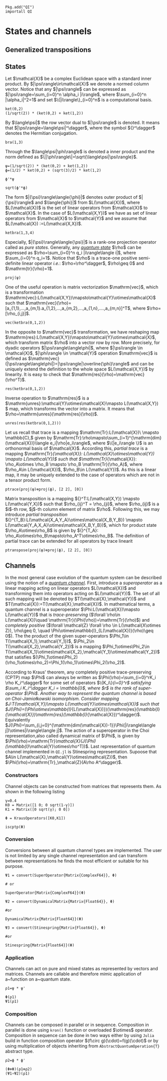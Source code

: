 ```@setup QI
Pkg.add("QI")
importall QI
```

# States and channels

## Generalized transpositions

## States
Let \$\\mathcal{X}\$ be a complex Euclidean space with a standard inner product. By
\$|\\psi\\rangle\in\\mathcal{X}\$ we denote a normed column vector. Notice that
any \$|\\psi\\rangle\$ can be expressed as \$|\\psi\\rangle=\\sum_{i=0}^n \\alpha_i |i\\rangle\$, where \$\\sum_{i=0}^n |\\alpha_i|^2=1\$ and set \$\\{|i\\rangle\\}_{i=0}^n\$ is a computational basis.
```@repl QI
ket(0,2)  
(1/sqrt(2)) * (ket(0,2) + ket(1,2))
```
By \$\\langle\\psi|\$ the
row vector dual to \$|\\psi\\rangle\$ is denoted. It means that \$|\\psi\\rangle=\\langle\\psi|^\\dagger\$, where the symbol \${}^\\dagger\$ denotes the
Hermitian conjugation.
```@repl QI
bra(1,3)  
```

Through the \$\\langle\\psi|\\phi\\rangle\$ is denoted a inner product and the
norm defined as \$\\||\\phi\\rangle\\|=\\sqrt{\\langle\\psi|\\psi\\rangle}\$.
```@repl QI
ψ=(1/sqrt(2)) * (ket(0,2) + ket(1,2))
ϕ=(1/2) * ket(0,2) + (sqrt(3)/2) * ket(1,2)

ϕ'*ψ

sqrt(ϕ'*ϕ)
```

The form \$|{\\psi}\\rangle\\langle{\\phi}|\$
denotes outer product of \$|{\\psi}\\rangle\$ and \$\\langle{\\phi}|\$ from \$L(\\mathcal{X})\$, where  \$L(\\mathcal{X})\$ is the set of linear operators
from \$\\mathcal{X}\$ to \$\\mathcal{X}\$. In the case of \$L(\\mathcal{X,Y})\$ we have as set of linear operators
from \$\\mathcal{X}\$ to \$\\mathcal{Y}\$ and we assume that \$L(\\mathcal{X}) :=L(\\mathcal{X,X})\$.
```@repl QI
ketbra(1,3,4)
```
Especially, \$|{\\psi}\\rangle\\langle{\\psi}|\$ is a rank-one projection operator called as *pure states*. Generally, any [*quantum state*](https://en.wikipedia.org/wiki/Qubit) \$\\rho\$ can be expressed as \$\\rho=\\sum_{i=0}^n q_i |i\\rangle\\langle i|\$, where \$\\sum_{i=0}^n q_i=1\$. Notice that \$\rho\$ is a trace-one positive semi-definite
linear operator *i.e.*: \$\\rho=\\rho^\\dagger\$, \$\\rho\\geq 0\$
and \$\\mathrm{tr}{\\rho}=1\$.
```@repl QI
proj(ψ)
```
One of the useful operation is matrix vectorization \$\\mathrm{vec}\$, which is a transformation
\$\\mathrm{vec}:L(\\mathcal{X,Y})\\mapsto\\mathcal{Y}\\otimes\\mathcal{X}\$ such that
\$\\mathrm{vec}(\\rho)=[a_{1,1},...,a_{m,1}.a_{1,2},...,a_{m,2},...,a_{1,n},....,a_{m,n}]^T\$,
where \$\\rho=[\\rho_{i,j}]\$.
```@repl QI
vec(ketbra(0,1,2))
```
In the opposite to \$\\mathrm{vec}\$ transformation, we have reshaping map \$\\mathrm{res}:L(\\mathcal{X,Y})\\mapsto\\mathcal{Y}\\otimes\\mathcal{X}\$, which transform matrix
\$\\rho\$ into a vector row by row. More precisely, for dyadic operators \$|\\psi\\rangle\\langle\\phi|\$, where \$|\\psi\\rangle \\in \\mathcal{X}\$, \$|\\phi\\rangle
\\in \\mathcal{Y}\$ operation \$\\mathrm{vec}\$ is defined as \$\\mathrm{vec}(|\\psi\\rangle\\langle\\phi|)=|\\psi\\rangle|\\overline{\\phi}\\rangle\$ and can be uniquely extend the definition to the whole space \$L(\\mathcal{X,Y})\$ by
linearity. It is easy to check that \$\\mathrm{res}(\\rho)=\\mathrm{vec}(\\rho^T)\$.
```@repl QI
res(ketbra(0,1,2))
```

Inverse operation to \$\\mathrm{res}\$ is a \$\\mathrm{unres}:\\mathcal{Y}\\otimes\\mathcal{X}\\mapsto L(\\mathcal{X,Y}) \$ map, which transforms
the vector into a matrix. It means that \$\\rho=\\mathrm{unres}(\\mathrm{res}(\\rho))\$.
```@repl QI
unres(res(ketbra(0,1,2)))
```
Let us recall that trace is a mapping \$\\mathrm{Tr}:L(\\mathcal{X})\\ \\mapsto \\mathbb{C},\$ given by \$\\mathrm{Tr}:\\rho\\mapsto\\sum_{i=1}^{\\mathrm{dim}(\\mathcal{X})}\\langle e_i|\\rho|e_i\\rangle\$, where \$\\{|e_i\\rangle \\}\$ is an orthonormal basis of \$\\mathcal{X}\$. According this, *partial trace* is a mapping \$\\mathrm{Tr}_{\\mathcal{X}}: L(\\mathcal{X}\\otimes\\mathcal{Y}) \\mapsto L(\\mathcal{Y})\$ such that \$\\mathrm{Tr}_{\\mathcal{X}}: \\rho_A\\otimes \\rho_B \\mapsto \\rho_B \\mathrm{Tr}(\\rho_A)\$, where \$\\rho_A\\in L(\\mathcal{X})\$, \$\\rho_B\\in L(\\mathcal{Y})\$.
As this is a linear map, it may be uniquely extended to the case of operators
which are not in a tensor product form.
```@repl QI
ptrace(proj(ψ)⊗proj(ϕ), [2 2], [0])
```

Matrix transposition is a mapping \${}^T:L(\\mathcal{X,Y}) \\mapsto L(\\mathcal{Y,X})\$ such that \$\\rho_{ij}^T = \\rho_{ji}\$, where \$\\rho_{ij}\$ is a \$i\$-th row, \$j\$-th column element of matrix \$\\rho\$. Following this, we may introduce *partial transposition* \${}^{T_B}:L(\\mathcal{X_A,Y_A}\\otimes\\mathcal{X_B,Y_B}) \\mapsto L(\\mathcal{Y_A,X_A}\\otimes\\mathcal{X_B,Y_B})\$,
which for product state \$\\rho_A\\otimes\\rho_B\$ is given by \${}^{T_A}: \\rho_A\\otimes\\rho_B\\mapsto\\rho_A^T\\otimes\\rho_B\$.
The definition of partial trace can be extended for all operators by trace linearit
```@repl QI
ptranspose(proj(ψ)⊗proj(ϕ), [2 2], [0])
```


## Channels
In the most general case evolution of the quantum system can be described
using the notion of a [*quantum channel*](https://en.wikipedia.org/wiki/Quantum_channel).
First, introduce a *superoperator* as a linear mapping acting on linear operators \$L(\\mathcal{X})\$
and transforming them into operators acting on \$L(\\mathcal{Y})\$. The set of all such mapping wiil be denoted by \$T(\\mathcal{X},\\mathcal{Y})\$ and \$T(\\mathcal{X}):=T(\\mathcal{X},\\mathcal{X})\$. In mathematical terms,
a quantum channel is a superoperator \$\\Phi:L(\\mathcal{X})\\mapsto L(\\mathcal{Y})\$
that is *trace-preserving* (\$\\forall \\rho\\in L(\\mathcal{X})\\quad \\mathrm{Tr}(\\Phi(\\rho))=\\mathrm{Tr}(\\rho)\$)
and *completely positive* (\$\\forall \\mathcal{Z} \\forall \\rho \\in L(\\mathcal{X\\otimes Z}), \\rho\\geq 0, \\quad \\Phi\\otimes\\mathbb{I}_{L(\\mathcal{X})}(\\rho)\\geq 0\$).
The the product of the given super-operators \$\\Phi_1\\in T(\\mathcal{X_1},\\mathcal{Y_1})\$, \$\\Phi_2\\in T(\\mathcal{X_2},\\mathcal{Y_2})\$ is a mapping \$\\Phi_1\\otimes\\Phi_2\\in T(\\mathcal{X_1}\\otimes\\mathcal{X_2},\\mathcal{Y_1}\\otimes\\mathcal{Y_2})\$ that satisfies \$(\\Phi_1\\otimes\\Phi_2)(\\rho_1\\otimes\\rho_2)=\\Phi_1(\\rho_1)\\otimes\\Phi_2(\\rho_2)\$.

According to Kraus' theorem, any completely positive trace-preserving (CPTP) map \$\\Phi\$ can always be written as
\$\\Phi(\\rho)=\\sum_{i=0}^rK_i \\rho K_i^\\dagger\$ for some set of operators \$\\{K_i\\}_{i=0}^r\$ satisfying \$\\sum_i K_i^\\dagger K_i = \\mathbb{I}\$, where \$r\$ is the rank of super-operator \$\\Phi\$. Another way to represent the quantum channel is based on Choi-Jamiołkowski isomorphism. Consider mapping \$J:T(\\mathcal{X,Y})\\mapsto L(\\mathcal{Y}\\otimes\\mathcal{X})\$ such that \$J(\\Phi)=(\\Phi\\otimes\\mathbb{I}_{L(\\mathcal{X})})(\\mathrm{res}(\\mathbb{I}_{\\mathcal{X}})\\mathrm{res}(\\mathbb{I}_{\\mathcal{X}})^\\dagger)\$. Equivalently \$J(\\Phi)=\\sum_{i,j=0}^{\\mathrm{dim(\\mathcal{X})-1}}\\Phi(|i\\rangle\\langle j|)\\otimes|i\\rangle\\langle j|\$. The action of a superoperator in the Choi representation,also called dynamical matrix of \$\\Phi\$, is given by \$\\Phi(\\rho)=\\mathrm{Tr}_\\mathcal{X}(J(\\Phi)(\\mathbb{I}_\\mathcal{Y}\\otimes\\rho^T))\$. Last representation of quantum channel implemented in `QI.jl` is  Stinespring representation. Supoose that \$A\\in L(\\mathcal{X},\\mathcal{Y}\otimes\\mathcal{Z})\$, then \$\\Phi(\\rho)=\\mathrm{Tr}_\\mathcal{Z}(A\\rho A^\\dagger)\$.

### Constructors
Channel objects can be constructed from matrices that represents them. As shown in the following listing
```@repl QI
γ=0.4
K0 = Matrix([1 0; 0 sqrt(1-γ)])
K1 = Matrix([0 sqrt(γ); 0 0])

Φ = KrausOperators([K0,K1])

iscptp(Φ)
```
### Conversion
Conversions between all quantum channel types are implemented. The user is not
limited by any single channel representation and can transform between
representations he finds the most efficient or suitable for his purpose.

```@repl QI
Ψ1 = convert(SuperOperator{Matrix{ComplexF64}}, Φ)

# or

SuperOperator{Matrix{ComplexF64}}(Φ)

Ψ2 = convert(DynamicalMatrix{Matrix{Float64}}, Φ)

#or

DynamicalMatrix{Matrix{Float64}}(Φ)

Ψ3 = convert(Stinespring{Matrix{Float64}}, Φ)

#or

Stinespring{Matrix{Float64}}(Φ)
```

### Application
Channels can act on pure and mixed states as represented by vectors and matrices. Channels
are callable and therefore mimic application of a~function on a~quantum state.

```@repl QI
ρ1=ψ * ψ'

Φ(ρ1)
Ψ1(ρ1)
```

### Composition
Channels can be composed in parallel or in sequence. Composition in parallel is done using
`kron()` function or overloaded \$\\otimes\$ operator. Composition in sequence can
be done in two ways either by using `Julia` build in function composition operator \$(f\\circ g)(\\cdot)=f(g)(\\cdot)\$ or by using multiplication of objects inheriting from `AbstractQuantumOperation{T}` abstract type.

```@repl QI
ρ2=ϕ * ϕ'

(Φ⊗Φ)(ρ1⊗ρ2)
(Ψ1∘Ψ2)(ρ1)
```
